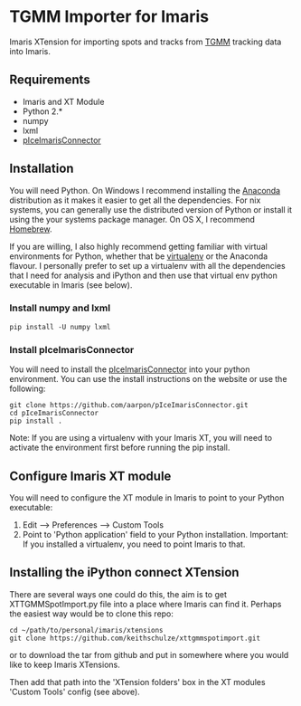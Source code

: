 # TGMM Importer for Imaris
Imaris XTension for importing spots and tracks from [TGMM](http://tgmm.sourceforge.net/) tracking data into Imaris.

## Requirements
* Imaris and XT Module
* Python 2.*
* numpy
* lxml
* [pIceImarisConnector](http://www.scs2.net/next/index.php?id=110)

## Installation
You will need Python. On Windows I recommend installing the [Anaconda](http://continuum.io/downloads) distribution as it makes it easier to get all the dependencies. For nix systems, you can generally use the distributed version of Python or install it using the your systems package manager. On OS X, I recommend [Homebrew](http://brew.sh).

If you are willing, I also highly recommend getting familiar with virtual environments for Python, whether that be [virtualenv](https://virtualenv.pypa.io/) or the Anaconda flavour. I personally prefer to set up a virtualenv with all the dependencies that I need for analysis and iPython and then use that virtual env python executable in Imaris (see below).

### Install numpy and lxml
```
pip install -U numpy lxml
```

### Install pIceImarisConnector
You will need to install the [pIceImarisConnector](http://www.scs2.net/next/index.php?id=110) into your python environment. You can use the install instructions on the website or use the following:

```
git clone https://github.com/aarpon/pIceImarisConnector.git
cd pIceImarisConnector
pip install .
```
Note: If you are using a virtualenv with your Imaris XT, you will need to activate the environment first before running the pip install.

## Configure Imaris XT module
You will need to configure the XT module in Imaris to point to your Python executable:

1. Edit --> Preferences --> Custom Tools
2. Point to 'Python application' field to your Python installation. Important: If you installed a virtualenv, you need to point Imaris to that.

## Installing the iPython connect XTension
There are several ways one could do this, the aim is to get XTTGMMSpotImport.py file into a place where Imaris can find it. Perhaps the easiest way would be to clone this repo:
```
cd ~/path/to/personal/imaris/xtensions
git clone https://github.com/keithschulze/xttgmmspotimport.git
```
or to download the tar from github and put in somewhere where you would like to keep Imaris XTensions.

Then add that path into the 'XTension folders' box in the XT modules 'Custom Tools' config (see above).
